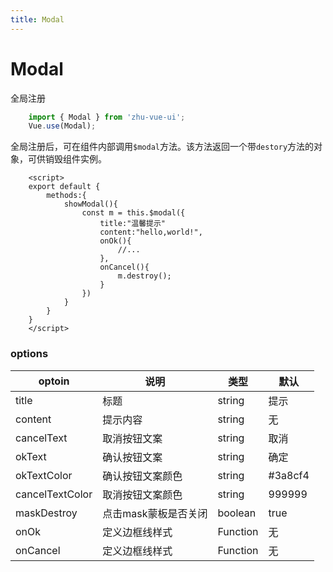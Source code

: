 ```yaml
---
title: Modal
---
```


# Modal

全局注册
```js
    import { Modal } from 'zhu-vue-ui';
    Vue.use(Modal);
```

全局注册后，可在组件内部调用`$modal`方法。该方法返回一个带`destory`方法的对象，可供销毁组件实例。
```vue
    <script>
    export default {
        methods:{
            showModal(){
                const m = this.$modal({
                    title:"温馨提示"
                    content:"hello,world!",
                    onOk(){
                        //...
                    },
                    onCancel(){
                        m.destroy();
                    }
                })
            }
        }
    }
    </script>
```

### options
| optoin           |说明                                 | 类型      |  默认    |
| --               | ---                                | --        |  --     |
|title             |标题                                 | string    | 提示     |
|content           |提示内容                              | string    | 无      |
|cancelText        |取消按钮文案                           | string    | 取消    |
|okText            |确认按钮文案                           | string    | 确定    |
|okTextColor       |确认按钮文案颜色                        | string    | #3a8cf4|
|cancelTextColor   |取消按钮文案颜色                        | string    | 999999 |
|maskDestroy       |点击mask蒙板是否关闭                    | boolean   | true   |
|onOk              |定义边框线样式                          | Function  | 无     |
|onCancel          |定义边框线样式                          | Function  | 无     |